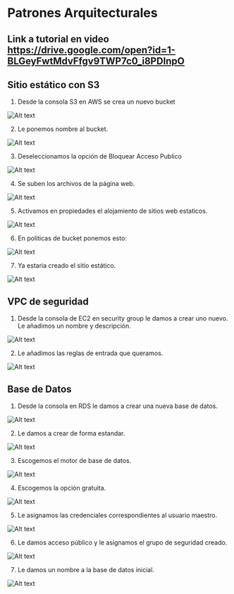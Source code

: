 # Patrones Arquitecturales

## Link a tutorial en video https://drive.google.com/open?id=1-BLGeyFwtMdvFfgv9TWP7c0_i8PDInpO
  
 ## Sitio estático con S3
 
 1. Desde la consola S3 en AWS se crea un nuevo bucket
 
![Alt text](img/1.PNG)

 2. Le ponemos nombre al bucket.
  
 ![Alt text](img/2.PNG)
 
 3. Deseleccionamos la opción de Bloquear Acceso Publico
 
![Alt text](img/3.PNG)

 4. Se suben los archivos de la página web.

![Alt text](img/4.PNG)
 
 5. Activamos en propiedades el alojamiento de sitios web estaticos.

![Alt text](img/5.PNG)
 
 6. En politicas de bucket ponemos esto:

![Alt text](img/6.PNG)
 
 7. Ya estaria creado el sitio estático.

![Alt text](img/7.PNG)
 
 
## VPC de seguridad

1. Desde la consola de EC2 en security group le damos a crear uno nuevo. Le añadimos un nombre y descripción.

![Alt text](img/8.PNG)

2. Le añadimos las reglas de entrada que queramos.

![Alt text](img/9.PNG)


## Base de Datos
1. Desde la consola en RDS le damos a crear una nueva base de datos.

![Alt text](img/10.PNG)

2. Le damos a crear de forma estandar.

![Alt text](img/11.PNG)

3. Escogemos el motor de base de datos.

![Alt text](img/12.PNG)

4. Escogemos la opción gratuita.

![Alt text](img/13.PNG)

5. Le asignamos las credenciales correspondientes al usuario maestro.

![Alt text](img/14.PNG)

6. Le damos acceso público y le asignamos el grupo de seguridad creado.

![Alt text](img/15.PNG)

7. Le damos un nombre a la base de datos inicial.

![Alt text](img/16.PNG)
